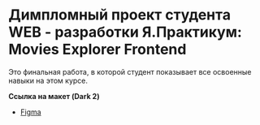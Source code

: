 # Димпломный проект студента WEB - разработки Я.Практикум: Movies Explorer Frontend

Это финальная работа, в которой студент показывает все освоенные навыки на этом курсе.

**Ссылка на макет (Dark 2)**

* [Figma](https://www.figma.com/file/6FMWkB94wE7KTkcCgUXtnC/light-1?type=design&node-id=1-7266&mode=design&t=99GoUvkUtjkL5I6F-0)

